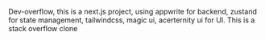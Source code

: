 Dev-overflow, this is a next.js project, using appwrite for backend, zustand for state management, tailwindcss, magic ui, acerternity ui for UI.
This is a stack overflow clone